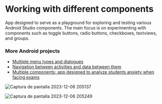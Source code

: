# Working with different components
 App designed to serve as a playground for exploring and testing various Android Studio components. The main focus is on experimenting with components such as toggle buttons, radio buttons, checkboxes, textviews, and groups.  

<h3> More Android projects </h3>
<ul>
  <li>
    <a href="https://github.com/kxtxrinx/MenuAndroidStudio">Multiple menu types and dialogues</a>
  </li>
  <li>
    <a href="https://github.com/kxtxrinx/CalcMCM">Navigation between activities and data between them</a>
  </li>
   <li>
   <a href="https://github.com/kxtxrinx/mejorAppT">Multiple components; app designed to analyze students anxiety when facing exams</a>
  </li> 
</ul>
 
![Captura de pantalla 2023-12-06 205137](https://github.com/kxtxrinx/customizingTextAndroidStudio/assets/78937711/fc8365db-5bfb-4c5f-9ed0-960435d3791f)  

![Captura de pantalla 2023-12-06 205249](https://github.com/kxtxrinx/customizingTextAndroidStudio/assets/78937711/633c06c8-9658-4d05-a833-dbb2706cc183)  

